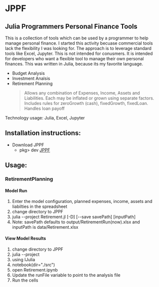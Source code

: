 # JPPF
## Julia Programmers Personal Finance Tools
 
This is a collection of tools which can be used by a programmer to help manage personal finance.  I started this activity becuase commercial tools lack the flexibility I was looking for.   The approach is to leverage standard tools like Excel, Jupyter. This is not intended for conusmers.  It is intended for developers who want a flexible tool to manage their own personal finances. This was written in Julia,  because its my favorite language.  

* Budget Analysis
* Investment Analsis
* Retirement Planning
   > Allows any combination of Expenses, Income, Assets and Liabilities. Each may be inflated or grown using separate factors.  Includes rules for zeroGrowth (cash), fixedGrowth, fixedLoan.  Handles loan payoff

Technology usage: Julia, Excel, Jupyter

## Installation instructions: 
* Download JPPF
   * pkg> dev [JPPF](https://github.com/spk57/JPPF.jl.git)

## Usage: 

### RetirementPlanning 
#### Model Run
1. Enter the model configuration, planned expenses, income, assets and liabilties in the spreadsheet
2. change directory to JPPF
3. julia --project Retirement.jl [-D] [--save savePath]  [inputPath]
4. Note: savePath defaults to output/RetirementRun(now).xlsx and inputPath is data/Retirement.xlsx
#### View Model Results
1. change directory to JPPF
2. julia --project
3. using IJulia
4. notebook(dir="./src")
5. open Retirement.ipynb
6. Update the runFile variable to point to the analysis file
7. Run the cells 